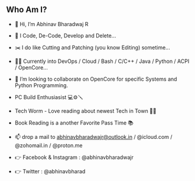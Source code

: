 ## Who Am I?

- 👋 Hi, I’m Abhinav Bharadwaj R
- 👀 I Code, De-Code, Develop and Delete...
- ✂️ I do like Cutting and Patching (you know Editing) sometime...
- 🧑‍💻 Currently into DevOps / Cloud / Bash / C/C++ / Java / Python / ACPI / OpenCore...
- 💞️ I’m looking to collaborate on OpenCore for specific Systems and Python Programming.
- PC Build Enthusiasist 💻⚙🪛
- Tech Worm - Love reading about newest Tech in Town 🧑‍💻
- Book Reading is a another Favorite Pass Time 📚

- 📫 drop a mail to abhinavbharadwajr@outlook.in / @icloud.com / @zohomail.in / @proton.me

- 👉 Facebook & Instagram : @abhinavbharadwajr
- 👉 Twitter : @abhinavbharad

<!---
abhinavbharadwajr/abhinavbharadwajr is a ✨ special ✨ repository because its `README.md` (this file) appears on your GitHub profile.
You can click the Preview link to take a look at your changes.
--->
